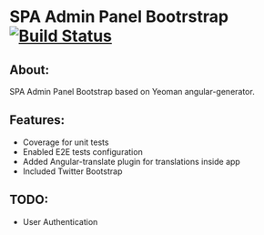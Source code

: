 SPA Admin Panel Bootrstrap [![Build Status](https://travis-ci.org/KubaZ/spa-admin-bootstrap.png?branch=master)](https://travis-ci.org/KubaZ/spa-admin-bootstrap)
========

About:
--------
SPA Admin Panel Bootstrap based on Yeoman angular-generator.

Features:
--------
- Coverage for unit tests
- Enabled E2E tests configuration
- Added Angular-translate plugin for translations inside app
- Included Twitter Bootstrap

TODO:
--------
- User Authentication
